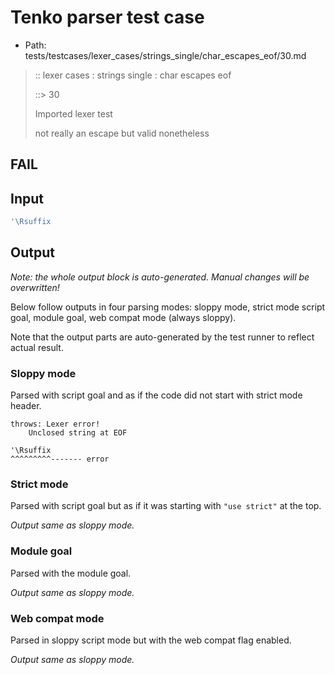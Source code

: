# Tenko parser test case

- Path: tests/testcases/lexer_cases/strings_single/char_escapes_eof/30.md

> :: lexer cases : strings single : char escapes eof
>
> ::> 30
>
> Imported lexer test
>
> not really an escape but valid nonetheless

## FAIL

## Input

`````js
'\Rsuffix
`````

## Output

_Note: the whole output block is auto-generated. Manual changes will be overwritten!_

Below follow outputs in four parsing modes: sloppy mode, strict mode script goal, module goal, web compat mode (always sloppy).

Note that the output parts are auto-generated by the test runner to reflect actual result.

### Sloppy mode

Parsed with script goal and as if the code did not start with strict mode header.

`````
throws: Lexer error!
    Unclosed string at EOF

'\Rsuffix
^^^^^^^^^------- error
`````

### Strict mode

Parsed with script goal but as if it was starting with `"use strict"` at the top.

_Output same as sloppy mode._

### Module goal

Parsed with the module goal.

_Output same as sloppy mode._

### Web compat mode

Parsed in sloppy script mode but with the web compat flag enabled.

_Output same as sloppy mode._
